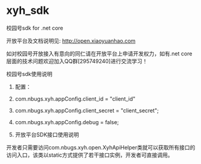# xyh_sdk
校园号sdk for .net core

开放平台及文档说明见: http://open.xiaoyuanhao.com

如对校园号开放接入有意向的同仁请在开放平台上申请开发权力，如有.net core层面的技术问题欢迎加入QQ群[295749240]进行交流学习！


校园号sdk使用说明

 1. 配置：
 
 2. com.nbugs.xyh.appConfig.client_id = "client_id"

 2. com.nbugs.xyh.appConfig.client_secret = "client_secret";

 2. com.nbugs.xyh.appConfig.debug = false;

 1. 开放平台SDK接口使用说明

开发者只需要访问com.nbugs.xyh.open.XyhApiHelper类就可以获取所有接口的访问入口，该类以static方式提供了若干接口实例，开发者可直接调用。